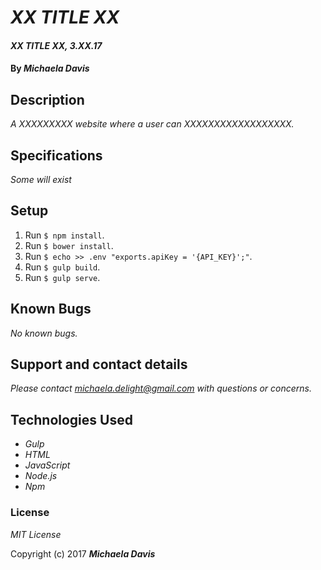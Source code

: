 # _XX TITLE XX_

#### _XX TITLE XX, 3.XX.17_

#### By _**Michaela Davis**_


## Description

_A XXXXXXXXX website where a user can XXXXXXXXXXXXXXXXXX._

## Specifications
*Some will exist*


## Setup
1. Run `$ npm install`.
2. Run `$ bower install`.
3. Run `$ echo >> .env "exports.apiKey = '{API_KEY}';"`.
4. Run `$ gulp build`.
5. Run `$ gulp serve`.

## Known Bugs

_No known bugs._

## Support and contact details

_Please contact michaela.delight@gmail.com with questions or concerns._

## Technologies Used

* _Gulp_
* _HTML_
* _JavaScript_
* _Node.js_
* _Npm_


### License

*MIT License*

Copyright (c) 2017 **_Michaela Davis_**
